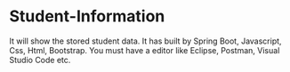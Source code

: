# Student-Information
It will show the stored student data. It has built by Spring Boot, Javascript, Css, Html, Bootstrap. 
You must have a editor like Eclipse, Postman, Visual Studio Code etc.
